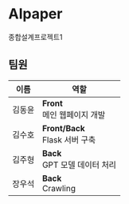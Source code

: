 # AIpaper 
종합설계프로젝트1

## 팀원
|이름|역할|
|---|------------------------|
|김동윤|__Front__<br>메인 웹페이지 개발|
|김수호|__Front/Back__<br>Flask 서버 구축|
|김주형|__Back__<br>GPT 모델 데이터 처리|
|장우석|__Back__<br>Crawling|
